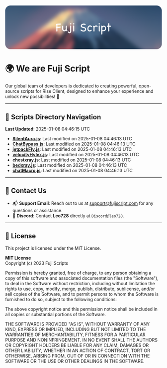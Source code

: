 ![Banner](.github/b.webp)

# 🌍 **We are Fuji Script**

Our global team of developers is dedicated to creating powerful, open-source scripts for Rise Client, designed to enhance your experience and unlock new possibilities! 🌟

---
<!-- SCRIPTS_NAVIGATION_START -->
## 📂 **Scripts Directory Navigation**

**Last Updated**: 2025-01-08 04:46:15 UTC

- **[SilentAura.js](scripts/SilentAura.js)**: Last modified on 2025-01-08 04:46:13 UTC
- **[ChatBypass.js](scripts/ChatBypass.js)**: Last modified on 2025-01-08 04:46:13 UTC
- **[jetpackFly.js](scripts/jetpackFly.js)**: Last modified on 2025-01-08 04:46:13 UTC
- **[velocityHylex.js](scripts/velocityHylex.js)**: Last modified on 2025-01-08 04:46:13 UTC
- **[chestxray.js](scripts/chestxray.js)**: Last modified on 2025-01-08 04:46:13 UTC
- **[bedxray.js](scripts/bedxray.js)**: Last modified on 2025-01-08 04:46:13 UTC
- **[chatMacro.js](scripts/chatMacro.js)**: Last modified on 2025-01-08 04:46:13 UTC

<!-- SCRIPTS_NAVIGATION_END -->

---

## 💬 **Contact Us**  
- 📬 **Support Email**: Reach out to us at [support@fujiscript.com](mailto:support@fujiscript.com) for any questions or assistance.  
- 💬 **Discord**: Contact **Leo728** directly at `Discord@leo728`.

---

## 📜 **License**

This project is licensed under the MIT License.  

**MIT License**  
Copyright (c) 2023 Fuji Scripts  

Permission is hereby granted, free of charge, to any person obtaining a copy of this software and associated documentation files (the "Software"), to deal in the Software without restriction, including without limitation the rights to use, copy, modify, merge, publish, distribute, sublicense, and/or sell copies of the Software, and to permit persons to whom the Software is furnished to do so, subject to the following conditions:  

The above copyright notice and this permission notice shall be included in all copies or substantial portions of the Software.  

THE SOFTWARE IS PROVIDED "AS IS", WITHOUT WARRANTY OF ANY KIND, EXPRESS OR IMPLIED, INCLUDING BUT NOT LIMITED TO THE WARRANTIES OF MERCHANTABILITY, FITNESS FOR A PARTICULAR PURPOSE AND NONINFRINGEMENT. IN NO EVENT SHALL THE AUTHORS OR COPYRIGHT HOLDERS BE LIABLE FOR ANY CLAIM, DAMAGES OR OTHER LIABILITY, WHETHER IN AN ACTION OF CONTRACT, TORT OR OTHERWISE, ARISING FROM, OUT OF OR IN CONNECTION WITH THE SOFTWARE OR THE USE OR OTHER DEALINGS IN THE SOFTWARE.  
